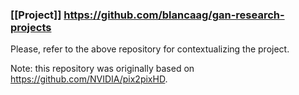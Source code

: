 
### [[Project]] https://github.com/blancaag/gan-research-projects

Please, refer to the above repository for contextualizing the project.

Note: this repository was originally based on https://github.com/NVIDIA/pix2pixHD.
